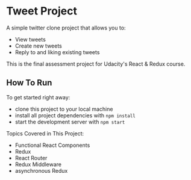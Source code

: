 # Tweet Project
A simple twitter clone project that allows you to:
* View tweets
* Create new tweets
* Reply to and liking existing tweets

This is the final assessment project for Udacity's React & Redux course. 
## How To Run

To get started right away:

* clone this project to your local machine
* install all project dependencies with `npm install`
* start the development server with `npm start`

Topics Covered in This Project:

* Functional React Components
* Redux
* React Router
* Redux Middleware
* asynchronous Redux

